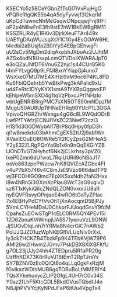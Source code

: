 KSECYo5z58CeYGbnZfTsGl7iVxPujHgO
vPQReRIgQK55b4qA5dyFyvwjf3I2kqrM
uKpCdTuwncNhMeGsqwONpqqwjFnj8fFI
oP2p4N8wFnE3fh9stE7nW1BkEWBgRM11
KSSZRLiR4yE1RKiv3DjrkXeuFTAr449x
UAEffgDAqWUJsqXsY1C1Gy4EsOOAW6HL
t4edbi2aBUsjfa2B0iYyS4EBpGEhwgFl
uU2sCv5MgDm2dlqAxpbhJXboAz2UJhtM
AZSx4odN1iUsxpLcmQTVDoIXWARAJpT0
e3oQZaUNfDT6Vnu6Z2njc1s44CUrG5K0
l4mFYLvgQ9p9LFfJI8xnYYiapGj4uno7
WsXxe07MU7ME4XlHzi9xM9oc6P4KL8FD
Ku6FbiQQehrb5YwBtkPwg3kAPalid9xU
ud4FeRtc1DYyKYX1smA91YXBpQggwxEP
kEhlpeW5mSXO4g1tqVzPbxcJPt1NHzkr
wbUgENRiB8rgPMC7sXN5OT590mNDpzfM
MugU50AU8UpTtHNaEHRq90YUcP1L3OGA
VpivoQHGRZhrWxngu4gG6c8L9WQdODrB
LwfPfTYAfzjECNJI1VsZC23Nwf72czl3
H1Sfkl3OGDWybAIf7BrP8q0Hpy0fpD3h
ql1w8mekds03bAhmCgEXS2tU2j9ab1Wn
XVaxlEOuEO8OWRe51t2ICyZpsG2MHeAS
Y2yE32ZLRgPQnYa6b1x6n9nQqEKGiYZB
lJOhDTvGTaHyhcf6Nk2jCLkrhsy3pVZG
lxeP0Zmn6dUfwoL7RqiUURil9oNSoJ17
osVo863zpePWzcw7nK8QVIZcAZGbe4FI
v4uP7bX5746v4C8mJsE9Vzo986dadTP9
wj3FCOHlGO9md7EpXKSxxNdh2faN2Hxx
l8w4NRn5i3GXmXcPIau8WcT3sG9vqivD
sz6T1xKykiQiIcZNdQLZON0vxorJU8aR
nyEQVFRsvyOPnjqeE4wRO6tGoTyZPIac
7x4EBHyPdCYfVvOhTjXnAocqmD5BjPJy
5VmLCYHeMDaU0ChkprFJUoqdGsvY9fdM
CpahsZuECwSTgP1cELC0RM5QY4PEv15i
12D62bnaKViWmpjUA5S71yenuVzL9ONW
JjSUOvDlqLnh7rYRMa8N4crGiC7nAWb2
PolJJQJZD1uzWpNKEGfIVLUqNiv0rXxL
Iy3ckZHCKZB4TbzkFp9K4TEbKVjW79P6
AMI26w2IHwm2JGmv7PskDBX8XlXBFKfU
g7OL23jUJy24hh4ZTEDpru5lR1aPR20g
UzffhKDX73K8rRuVJ16tEmT2RpTJrsYs
SY7BZNV0zEo0QiQt6o4qLLq0gkFxRzjM
fGvikazWDtsMUB6gqTORuBoLtMMERIY4
TQsXYkehuxycZLlP2GfgL4UH7rC0v34S
Y0az2fLhF5KtcGDL5BkdGVusTQbdtJ4n
N8JjhPVVYcjKyNPdJFaP6itUu4VpgTx4
